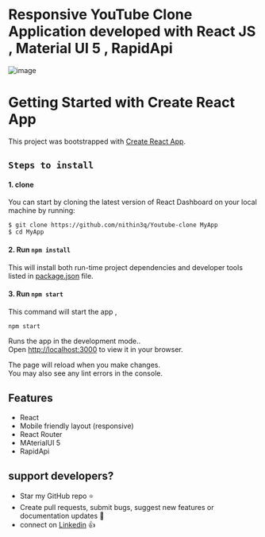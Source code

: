 
# Responsive YouTube Clone Application developed with React JS , Material UI 5 , RapidApi

![image](https://github.com/nithin3q/Youtube-clone/assets/52022957/91433c81-c3c7-40ac-92a0-f119fe09f5e6)


# Getting Started with Create React App

This project was bootstrapped with [Create React App](https://github.com/facebook/create-react-app).

## `Steps to install`

#### 1. clone 
You can start by cloning the latest version of React Dashboard on your
local machine by running:

```shell
$ git clone https://github.com/nithin3q/Youtube-clone MyApp
$ cd MyApp
```
#### 2. Run `npm install`

This will install both run-time project dependencies and developer tools listed
in [package.json](../package.json) file.

#### 3. Run `npm start`

This command will start the app ,

```shell
npm start
```
Runs the app in the development mode..\
Open [http://localhost:3000](http://localhost:3000) to view it in your browser.

The page will reload when you make changes.\
You may also see any lint errors in the console.

## Features
* React
* Mobile friendly layout (responsive)
* React Router
* MAterialUI 5
* RapidApi

## support developers?
- Star my GitHub repo :star:
- Create pull requests, submit bugs, suggest new features or documentation updates :wrench:
- connect on [Linkedin](https://www.linkedin.com/in/nithin-kumar-58512924a/) :thumbsup:








